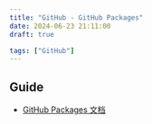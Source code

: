 ```yaml
---
title: "GitHub - GitHub Packages"
date: 2024-06-23 21:11:00
draft: true

tags: ["GitHub"]
---
```


## Guide
- [GitHub Packages 文档](https://docs.github.com/zh/packages)


<!-- 
- [如何使用GitHub Packages创建npm私有库](https://www.clcoder.com/2019/12/31/%E5%A6%82%E4%BD%95%E4%BD%BF%E7%94%A8GitHub%20Packages%E5%88%9B%E5%BB%BAnpm%E7%A7%81%E6%9C%89%E5%BA%93/)
- [发布 Node.js 包](https://docs.github.com/zh/actions/publishing-packages/publishing-nodejs-packages)
- [使用 github actions 实现 npm 包自动化发布](https://segmentfault.com/a/1190000040982624)
- [github私人仓库如何分享](https://worktile.com/kb/ask/526171.html) 
- 
- -->

